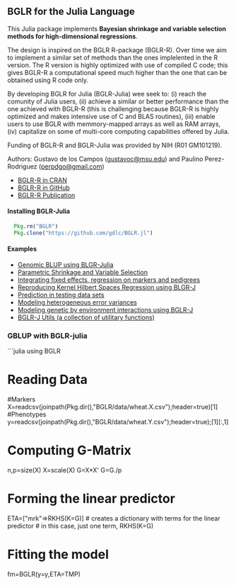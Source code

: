 ## BGLR for the Julia Language

This Julia package implements **Bayesian shrinkage and variable selection methods for high-dimensional regressions**.

The design is inspired on the BGLR R-package (BGLR-R). Over time we aim to implement a similar set of methods than the ones implelented in the R version. The R version is highly optimized with use of compiled C code; this gives BGLR-R a computational speed much higher than the one that can be obtained using R code only. 

By developing BGLR for Julia (BGLR-Julia) wee seek to: (i) reach the comunity of Julia users, (ii) achieve a similar or better performance than the one achieved with BGLR-R (this is challenging because BGLR-R is highly optimized and makes intensive use of C and BLAS routines), (iii) enable users to use BGLR with memmory-mapped arrays as well as RAM arrays, (iv) capitalize on some of multi-core computing capabilities offered by Julia.

Funding of BGLR-R and BGLR-Julia was provided by NIH (R01 GM101219).

Authors:  Gustavo de los Campos (gustavoc@msu.edu) and Paulino Perez-Rodriguez (perpdgo@gmail.com)

- [BGLR-R in CRAN](https://cran.r-project.org/web/packages/BGLR/index.html)  
- [BGLR-R in GitHub](https://github.com/gdlc/BGLR-R)
- [BGLR-R Publication](http://www.genetics.org/content/early/2014/07/06/genetics.114.164442)


#### Installing BGLR-Julia

```Julia
  Pkg.rm("BGLR")
  Pkg.clone("https://github.com/gdlc/BGLR.jl")
```

#### Examples
  * [Genomic BLUP using BLGR-Julia](#GBLUP)
  * [Parametric Shrinkage and Variable Selection]()
  * [Integrating fixed effects, regression on markers and pedigrees]()
  * [Reproducing Kernel Hilbert Spaces Regression using BLGR-J]()
  * [Prediction in testing data sets]()
  * [Modeling heterogeneous error variances]()
  * [Modeling genetic by environment interactions using BGLR-J]()
  * [BGLR-J Utils (a collection of utilitary functions)]()

### GBLUP with BGLR-julia
<div id="GBLUP" />
```julia
 using BGLR
 
# Reading Data 
 #Markers
  X=readcsv(joinpath(Pkg.dir(),"BGLR/data/wheat.X.csv");header=true)[1]
 #Phenotypes
  y=readcsv(joinpath(Pkg.dir(),"BGLR/data/wheat.Y.csv");header=true);[1][:,1]
  
# Computing G-Matrix
  n,p=size(X)
  X=scale(X)
  G=X*X'
  G=G./p
  
# Forming the linear predictor
  ETA=["mrk"=>RKHS(K=G)]  # creates a dictionary with terms for the linear predictor
                          # in this case, just one term, RKHS(K=G)
  
# Fitting the model
  fm=BGLR(y=y,ETA=TMP)
  
```



